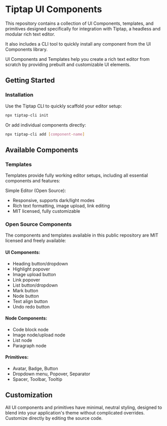 # Tiptap UI Components

This repository contains a collection of UI Components, templates, and primitives designed specifically for integration with Tiptap, a headless and modular rich text editor.

It also includes a CLI tool to quickly install any component from the UI Components library.

UI Components and Templates help you create a rich text editor from scratch by providing prebuilt and customizable UI elements.


## Getting Started

### Installation

Use the Tiptap CLI to quickly scaffold your editor setup:

```bash
npx tiptap-cli init
```

Or add individual components directly:

```bash
npx tiptap-cli add [component-name]
```

## Available Components

### Templates

Templates provide fully working editor setups, including all essential components and features:

Simple Editor (Open Source):
- Responsive, supports dark/light modes
- Rich text formatting, image upload, link editing
- MIT licensed, fully customizable


### Open Source Components

The components and templates available in this public repository are MIT licensed and freely available:

#### UI Components:
- Heading button/dropdown
- Highlight popover
- Image upload button
- Link popover
- List button/dropdown
- Mark button
- Node button
- Text align button
- Undo redo button

#### Node Components:
- Code block node
- Image node/upload node
- List node
- Paragraph node

#### Primitives:
- Avatar, Badge, Button
- Dropdown menu, Popover, Separator
- Spacer, Toolbar, Tooltip

## Customization
All UI components and primitives have minimal, neutral styling, designed to blend into your application's theme without complicated overrides. Customize directly by editing the source code.
